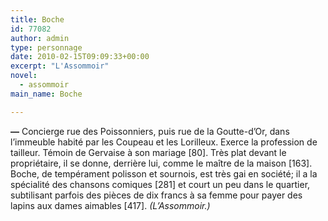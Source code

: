 ```yaml
---
title: Boche
id: 77082
author: admin
type: personnage
date: 2010-02-15T09:09:33+00:00
excerpt: "L'Assommoir"
novel:
  - assommoir
main_name: Boche

---
```

**—** Concierge rue des Poissonniers, puis rue de la Goutte-d&rsquo;Or, dans l&rsquo;immeuble habité par les Coupeau et les Lorilleux. Exerce la profession de tailleur. Témoin de Gervaise à son mariage [80]. Très plat devant le propriétaire, il se donne, derrière lui, comme le maître de la maison [163]. Boche, de tempérament polisson et sournois, est très gai en société; il a la spécialité des chansons comiques [281] et court un peu dans le quartier, subtilisant parfois des pièces de dix francs à sa femme pour payer des lapins aux dames aimables [417]. _(L&rsquo;Assommoir.)_